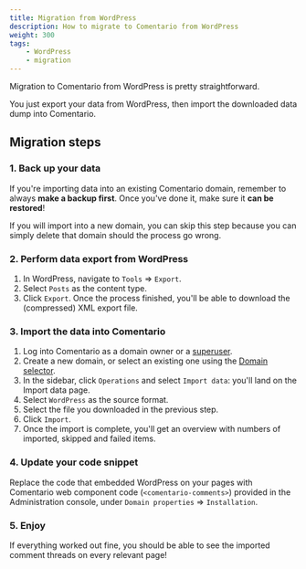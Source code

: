 ```yaml
---
title: Migration from WordPress
description: How to migrate to Comentario from WordPress
weight: 300
tags:
    - WordPress
    - migration
---
```


Migration to Comentario from WordPress is pretty straightforward.

You just export your data from WordPress, then import the downloaded data dump into Comentario.

<!--more-->

## Migration steps

### 1. Back up your data

If you're importing data into an existing Comentario domain, remember to always **make a backup first**. Once you've done it, make sure it **can be restored**!

If you will import into a new domain, you can skip this step because you can simply delete that domain should the process go wrong.

### 2. Perform data export from WordPress

1. In WordPress, navigate to `Tools` ⇒ `Export`.
2. Select `Posts` as the content type.
3. Click `Export`. Once the process finished, you'll be able to download the (compressed) XML export file.

### 3. Import the data into Comentario

1. Log into Comentario as a domain owner or a [superuser](/kb/permissions/superuser).
2. Create a new domain, or select an existing one using the [Domain selector](/configuration/frontend/domain).
3. In the sidebar, click `Operations` and select `Import data`: you'll land on the Import data page.
4. Select `WordPress` as the source format.
5. Select the file you downloaded in the previous step.
6. Click `Import`.
7. Once the import is complete, you'll get an overview with numbers of imported, skipped and failed items.

### 4. Update your code snippet

Replace the code that embedded WordPress on your pages with Comentario web component code (`<comentario-comments>`) provided in the Administration console, under `Domain properties` ⇒ `Installation`.

### 5. Enjoy

If everything worked out fine, you should be able to see the imported comment threads on every relevant page!
